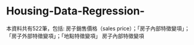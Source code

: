 # Housing-Data-Regression-
本資料共有522筆，包括: 房子銷售價格（sales price）；「房子內部特徵變項」；「房子外部特徵變項」；「地點特徵變項」  房子內部特徵變項
